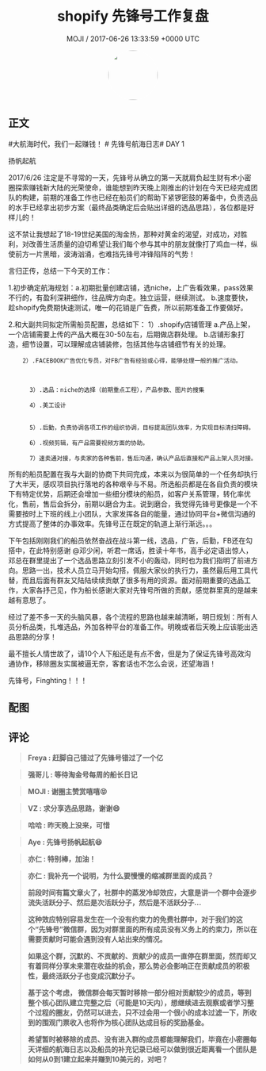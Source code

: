 <h1 align="center">shopify 先锋号工作复盘</h1>
<p align="center">
    <a>MOJI / 2017-06-26 13:33:59 &#43;0000 UTC</a>
</p>

<div align="center">
    <img src="https://images.zsxq.com/FpQ7GYdIcQCWRvkzfRNBtrACxn_y?e=1590940799&amp;token=kIxbL07-8jAj8w1n4s9zv64FuZZNEATmlU_Vm6zD:Ke4gu1rnxYjG0mIj0gJbtV1P0BQ=" width="100" height="100" style="border:1px solid;border-radius:50%; color:#ffffff"/>
</div>

## 正文

<div>
#大航海时代，我们一起赚钱！ # 先锋号航海日志# DAY 1

  扬帆起航

  2017/6/26 注定是不寻常的一天，先锋号从确立的第一天就肩负起生财有术小密圈探索赚钱新大陆的光荣使命，谁能想到昨天晚上刚推出的计划在今天已经完成团队的构建，前期的准备工作也已经在船员们的帮助下紧锣密鼓的筹备中，负责选品的水手已经拿出初步方案（最终品类确定后会贴出详细的选品思路），各位都是好样儿的！

  这不禁让我想起了18-19世纪美国的淘金热，那种对黄金的渴望，对成功，对胜利，对改善生活质量的迫切希望让我们每个参与其中的朋友就像打了鸡血一样，纵使前方一片黑暗，波涛汹涌，也难挡先锋号冲锋陷阵的气势！

  言归正传，总结一下今天的工作：

  1.初步确定航海规划：a.初期批量创建店铺，选niche，上广告看效果，pass效果不行的，有盈利深耕细作，往品牌方向走。独立运营，继续测试。
b.速度要快，趁shopify免费期快速测试，唯一的花销是广告费，所以前期准备工作要做好。

  2.和大副共同拟定所需船员配置，总结如下：
       1）.shopify店铺管理
           a.产品上架，一个店铺需要上传的产品大概在30-50左右，后期做店群处理。
           b.店铺形象打造，细节设置，可以理解成店铺装修，包括其他与店铺细节有关的处理。

        2）.FACEBOOK广告优化专员，对FB广告有经验或心得，能够处理一般的推广活动。



          3）.选品：niche的选择（前期重点工程），产品参数、图片的搜集

          4）.美工设计


          5）.后勤，负责协调各项工作的组织协调，目标提高团队效率，为实现目标清扫障碍。

          6）.视频剪辑，有产品需要视频方面的协助。

          7）速卖通对接，与卖家的各种售前，售后沟通，确认产品后直接和产品上架人员对接。

  所有的船员配置在我与大副的协商下共同完成，本来以为很简单的一个任务却执行了大半天，感叹项目执行落地的各种艰辛与不易。所选船员都是在各自负责的模块下有特定优势，后期还会增加一些细分模块的船员，如客户关系管理，转化率优化，售前，售后会拆分，前期以磨合为主。说到磨合，我觉得先锋号更像是一个不需要按时上下班的线上小团队，大家发挥各自的能量，通过协同平台&#43;微信沟通的方式提高了整体的办事效率。先锋号正在既定的轨道上渐行渐远。。。

  下午包括刚刚我们的船员依然奋战在战斗第一线，选品，广告，后勤，FB还在勾搭中，在此特别感谢 @邓少闲，听君一席话，胜读十年书，高手必定语出惊人，邓总在群里提出了一个选品思路立刻引发不小的轰动，同时也为我们指明了前进方向。思路一出，技术人员立马开始勾搭，佩服大家伙的执行力，虽然最后用工具代替，而且后面有群友又陆陆续续贡献了很多有用的资源。面对前期重要的选品工作，大家各抒己见，作为船长感谢大家对先锋号所做的贡献，感觉群里真的是越来越有意思了。

  经过了差不多一天的头脑风暴，各个流程的思路也越来越清晰，明日规划：所有人员分析品类，扎堆选品，外加各种平台的准备工作。明晚或者后天晚上应该能出选品思路的分享！

  最不擅长人情世故了，请10个人下船还是有点不舍，但是为了保证先锋号高效沟通协作，移除圈友实属被逼无奈，客套话也不怎么会说，还望海涵！

  先锋号，Finghting！！！
</div>

## 配图
<div class="image" align="center">

</div>

## 评论

<div align="left">
<div>

<blockquote >
<span> <strong>Freya : 赶脚自己错过了先锋号错过了一个亿 </strong></span>
</blockquote>

<blockquote >
<span> <strong>强哥儿 : 等待淘金号每周的船长日记 </strong></span>
</blockquote>

<blockquote >
<span> <strong>MOJI : 谢圈主赞赏嘻嘻😝 </strong></span>
</blockquote>

<blockquote >
<span> <strong>VZ : 求分享选品思路，谢谢😄 </strong></span>
</blockquote>

<blockquote >
<span> <strong>哈哈 : 昨天晚上没来，可惜 </strong></span>
</blockquote>

<blockquote >
<span> <strong>Aye : 先锋号扬帆起航😆 </strong></span>
</blockquote>

<blockquote >
<span> <strong>亦仁 : 特别棒，加油！ </strong></span>
</blockquote>

<blockquote >
<span> <strong>亦仁 : 我补充一个说明，为什么要慢慢的缩减群里面的成员？ 

前段时间有篇文章火了，社群中的蒸发冷却效应，大意是讲一个群中会逐步流失活跃分子、然后是次活跃分子，然后是不活跃分子... 

这种效应特别容易发生在一个没有约束力的免费社群中，对于我们的这个“先锋号”微信群，因为对群里面的所有成员没有义务上的约束力，所以在需要贡献时可能会遇到没有人站出来的情况。 

如果这个群，沉默的、不贡献的、贡献少的成员一直停在群里面，然而却又有着同样分享未来潜在收益的机会，那么势必会影响正在贡献成员的积极性，最终活跃分子也变成沉默分子。 

基于这个考虑， 微信群会每天暂时移除一部分相对贡献较少的成员，等到整个核心团队建立完整之后（可能是10天内），想继续进去观察或者学习整个过程的圈友，仍然可以进去，只不过会用一个很小的成本过滤一下，所收到的围观门票收入也将作为核心团队达成目标的奖励基金。 

希望暂时被移除的成员、没有进入群的成员都能理解我们，毕竟在小密圈每天详细的航海日志以及船员的补充记录已经可以做到很近距离看一个团队是如何从0到1建立起来并赚到10美元的，对吧？ </strong></span>
</blockquote>

</div>
</div>